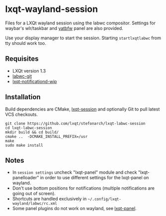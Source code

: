 # lxqt-wayland-session

Files for a LXQt wayland session using the labwc compositor. Settings for waybar's wlr/taskbar and [yatbfw]() panel are also provided.

Use your display manager to start the session. Starting `startlxqtlabwc` from tty should work too.

## Requisites

* LXQt version 1.3
* [labwc-git](https://github.com/labwc/labwc)
* [lxqt-notificationd-wip]()

## Installation

Build dependencies are CMake, [lxqt-session](https://github.com/lxqt/lxqt-session) and optionally Git to pull latest VCS checkouts.

```
git clone https://github.com/lxqt/stefonarch/lxqt-labwc-session
cd lxqt-labwc-session
mkdir build && cd build/
cmake ..  -DCMAKE_INSTALL_PREFIX=/usr
make
sudo make install
```

## Notes

* In `session settings` uncheck "lxqt-panel" module and check "lxqt-panelloader" in order to use different settings
for the lxqt-panel on wayland.
* Don't use bottom positions for notifications (multiple notifications are going out of screen).
* Shortcuts are handled exclusively in `~/.config/lxqt-wayland/labwc/rc.xml`
* Some panel plugins do not work on wayland, see [lxqt-panel]().



